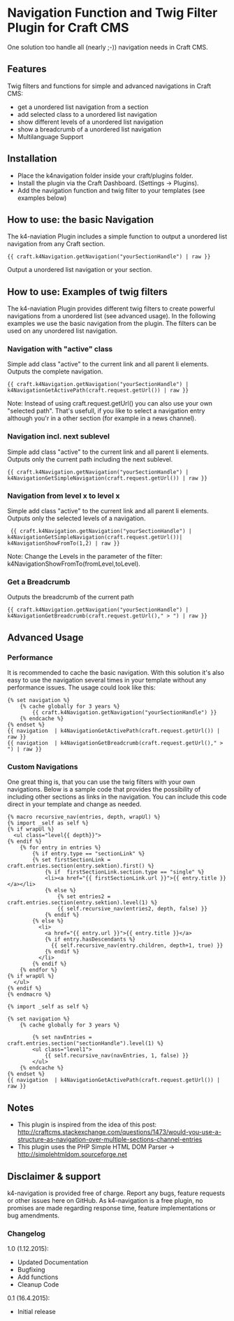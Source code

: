 # Navigation Function and Twig Filter Plugin for Craft CMS
One solution too handle all (nearly ;-)) navigation needs in Craft CMS.

## Features
Twig filters and functions for simple and advanced navigations in Craft CMS:
- get a unordered list navigation from a section
- add selected class to a unordered list navigation
- show different levels of a unordered list navigation
- show a breadcrumb of a unordered list navigation
- Multilanguage Support

## Installation
- Place the k4navigation folder inside your craft/plugins folder.
- Install the plugin via the Craft Dashboard. (Settings -> Plugins).
- Add the navigation function and twig filter to your templates (see examples below)

## How to use: the basic Navigation
The k4-naviation Plugin includes a simple function to output a unordered list navigation from any Craft section. 

    {{ craft.k4Navigation.getNavigation("yourSectionHandle") | raw }}

Output a unordered list navigation or your section.

## How to use: Examples of twig filters

The k4-naviation Plugin provides different twig filters to create powerful navigations from a unordered list (see advanced usage). In the following examples we use the basic navigation from the plugin. The filters can be used on any unordered list navigation. 


### Navigation with "active" class 

Simple add class "active" to the current link and all parent li elements. Outputs the complete navigation.

    {{ craft.k4Navigation.getNavigation("yourSectionHandle") | k4NavigationGetActivePath(craft.request.getUrl()) | raw }}
    
Note: Instead of using craft.request.getUrl() you can also use your own "selected path". That's usefull, if you like to select a navigation entry although you'r in a other section (for example in a news channel).
    

### Navigation incl. next sublevel
Simple add class "active" to the current link and all parent li elements. Outputs only the current path including the next sublevel.

    {{ craft.k4Navigation.getNavigation("yourSectionHandle") | k4NavigationGetSimpleNavigation(craft.request.getUrl()) | raw }} 


### Navigation from level x to level x
Simple add class "active" to the current link and all parent li elements. Outputs only the selected levels of a navigation.

     {{ craft.k4Navigation.getNavigation("yourSectionHandle") | k4NavigationGetSimpleNavigation(craft.request.getUrl())| k4NavigationShowFromTo(1,2) | raw }}

Note: Change the Levels in the parameter of the filter: k4NavigationShowFromTo(fromLevel,toLevel). 

### Get a Breadcrumb
Outputs the breadcrumb of the current path

    {{ craft.k4Navigation.getNavigation("yourSectionHandle") | k4NavigationGetBreadcrumb(craft.request.getUrl()," > ") | raw }} 


## Advanced Usage

### Performance
It is recommended to cache the basic navigation. With this solution it's also easy to use the navigation several times in your template without any performance issues. The usage could look like this:

    {% set navigation %}
        {% cache globally for 3 years %}
            {{ craft.k4Navigation.getNavigation("yourSectionHandle") }} 
        {% endcache %}
    {% endset %}
    {{ navigation  | k4NavigationGetActivePath(craft.request.getUrl()) | raw }} 
    {{ navigation  | k4NavigationGetBreadcrumb(craft.request.getUrl()," > ") | raw }} 

### Custom Navigations

One great thing is, that you can use the twig filters with your own navigations. Below is a sample code that provides the possibility of including other sections as links in the navigation. You can include this code direct in your template and change as needed. 

    {% macro recursive_nav(entries, depth, wrapUl) %}
    {% import _self as self %}
    {% if wrapUl %}
      <ul class="level{{ depth}}">
    {% endif %}
        {% for entry in entries %}
            {% if entry.type == "sectionLink" %}
            {% set firstSectionLink = craft.entries.section(entry.sektion).first() %}
                {% if  firstSectionLink.section.type == "single" %}
                <li><a href="{{ firstSectionLink.url }}">{{ entry.title }}</a></li>
                {% else %}
                    {% set entries2 = craft.entries.section(entry.sektion).level(1) %}
                    {{ self.recursive_nav(entries2, depth, false) }} 
                {% endif %}
            {% else %}
              <li>
                <a href="{{ entry.url }}">{{ entry.title }}</a>
                {% if entry.hasDescendants %}
                  {{ self.recursive_nav(entry.children, depth+1, true) }}
                {% endif %}
              </li>			
            {% endif %}
        {% endfor %}
    {% if wrapUl %}
      </ul> 
    {% endif %}
    {% endmacro %} 

    {% import _self as self %}

    {% set navigation %}
        {% cache globally for 3 years %}

            {% set navEntries = craft.entries.section("sectionHandle").level(1) %}
            <ul class="level1">
                {{ self.recursive_nav(navEntries, 1, false) }}
            </ul>
        {% endcache %}
    {% endset %}
    {{ navigation  | k4NavigationGetActivePath(craft.request.getUrl()) | raw }} 

## Notes
- This plugin is inspired from the idea of this post: http://craftcms.stackexchange.com/questions/1473/would-you-use-a-structure-as-navigation-over-multiple-sections-channel-entries
- This plugin uses the PHP Simple HTML DOM Parser -> http://simplehtmldom.sourceforge.net

## Disclaimer & support

k4-navigation is provided free of charge. Report any bugs, feature requests or other issues here on GitHub. As k4-navigation is a free plugin, no promises are made regarding response time, feature implementations or bug amendments.

### Changelog
1.0 (1.12.2015):
- Updated Documentation
- Bugfixing
- Add functions
- Cleanup Code

0.1 (16.4.2015):
- Initial release